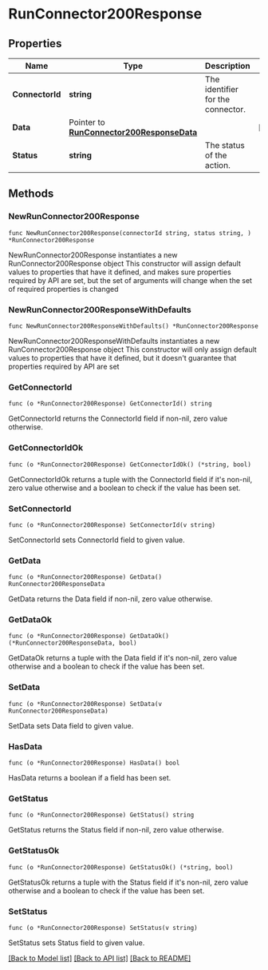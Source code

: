 # RunConnector200Response

## Properties

Name | Type | Description | Notes
------------ | ------------- | ------------- | -------------
**ConnectorId** | **string** | The identifier for the connector. | 
**Data** | Pointer to [**RunConnector200ResponseData**](RunConnector200ResponseData.md) |  | [optional] 
**Status** | **string** | The status of the action. | 

## Methods

### NewRunConnector200Response

`func NewRunConnector200Response(connectorId string, status string, ) *RunConnector200Response`

NewRunConnector200Response instantiates a new RunConnector200Response object
This constructor will assign default values to properties that have it defined,
and makes sure properties required by API are set, but the set of arguments
will change when the set of required properties is changed

### NewRunConnector200ResponseWithDefaults

`func NewRunConnector200ResponseWithDefaults() *RunConnector200Response`

NewRunConnector200ResponseWithDefaults instantiates a new RunConnector200Response object
This constructor will only assign default values to properties that have it defined,
but it doesn't guarantee that properties required by API are set

### GetConnectorId

`func (o *RunConnector200Response) GetConnectorId() string`

GetConnectorId returns the ConnectorId field if non-nil, zero value otherwise.

### GetConnectorIdOk

`func (o *RunConnector200Response) GetConnectorIdOk() (*string, bool)`

GetConnectorIdOk returns a tuple with the ConnectorId field if it's non-nil, zero value otherwise
and a boolean to check if the value has been set.

### SetConnectorId

`func (o *RunConnector200Response) SetConnectorId(v string)`

SetConnectorId sets ConnectorId field to given value.


### GetData

`func (o *RunConnector200Response) GetData() RunConnector200ResponseData`

GetData returns the Data field if non-nil, zero value otherwise.

### GetDataOk

`func (o *RunConnector200Response) GetDataOk() (*RunConnector200ResponseData, bool)`

GetDataOk returns a tuple with the Data field if it's non-nil, zero value otherwise
and a boolean to check if the value has been set.

### SetData

`func (o *RunConnector200Response) SetData(v RunConnector200ResponseData)`

SetData sets Data field to given value.

### HasData

`func (o *RunConnector200Response) HasData() bool`

HasData returns a boolean if a field has been set.

### GetStatus

`func (o *RunConnector200Response) GetStatus() string`

GetStatus returns the Status field if non-nil, zero value otherwise.

### GetStatusOk

`func (o *RunConnector200Response) GetStatusOk() (*string, bool)`

GetStatusOk returns a tuple with the Status field if it's non-nil, zero value otherwise
and a boolean to check if the value has been set.

### SetStatus

`func (o *RunConnector200Response) SetStatus(v string)`

SetStatus sets Status field to given value.



[[Back to Model list]](../README.md#documentation-for-models) [[Back to API list]](../README.md#documentation-for-api-endpoints) [[Back to README]](../README.md)



